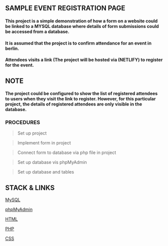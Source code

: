 
## SAMPLE EVENT REGISTRATION PAGE

#### This project is a simple demonstration of how a form on a website could be linked to a MYSQL database where details of form submissions could be accessed from a database. 

#### It is assumed that the project is to confirm attendance for an event in berlin.

#### Attendees visits a link (The project will be hosted via (NETLIFY) to register for the event.

## NOTE
#### The project could be configured to show the list of registered attendees to users when they visit the link to register. However, for this particular project, the details of registered attendees are only visible in the database.

### PROCEDURES
> Set up project

> Implement form in project

> Connect form to database via php file in project

> Set up database vis phpMyAdmin

> Set up database and tables

## STACK & LINKS

[MySQL](https://dev.mysql.com/doc/apis-php/en/apis-php-introduction.html "MySQL")

[phpMyAdmin](https://www.phpmyadmin.net/ "phpMyAdmin")

[HTML](https://www.php.net/ "HTML")

[PHP](https://html.com/ "PHP")

[CSS](https://css-tricks.com/ "CSS")









